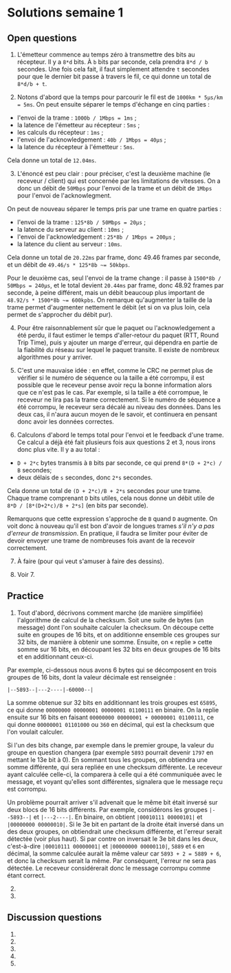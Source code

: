 # Solutions semaine 1

## Open questions

1. L'émetteur commence au temps zéro à transmettre des bits au récepteur. Il y a `8*d` bits. À `b` bits par seconde, cela prendra `8*d / b` secondes. Une fois cela fait, il faut simplement attendre `t` secondes pour que le dernier bit passe à travers le fil, ce qui donne un total de `8*d/b + t`.

2. Notons d'abord que la temps pour parcourir le fil est de `1000km * 5µs/km = 5ms`. On peut ensuite séparer le temps d'échange en cinq parties :
  - l'envoi de la trame : `1000b / 1Mbps = 1ms` ;
  - la latence de l'émetteur au récepteur : `5ms` ;
  - les calculs du récepteur : `1ms` ;
  - l'envoi de l'acknowledgement : `40b / 1Mbps = 40µs` ;
  - la latence du récepteur à l'émetteur : `5ms`.
  
  Cela donne un total de `12.04ms`.

3. L'énoncé est peu clair : pour préciser, c'est la deuxième machine (le receveur / client) qui est concernée par les limitations de vitesses. On a donc un débit de `50Mbps` pour l'envoi de la trame et un débit de `1Mbps` pour l'envoi de l'acknowlegment.
  
  On peut de nouveau séparer le temps pris par une trame en quatre parties :
  - l'envoi de la trame : `125*8b / 50Mbps = 20µs` ;
  - la latence du serveur au client : `10ms` ;
  - l'envoi de l'acknowledgement : `25*8b / 1Mbps = 200µs` ;
  - la latence du client au serveur : `10ms`.
  
  Cela donne un total de `20.22ms` par frame, donc 49.46 frames par seconde, et un débit de `49.46/s * 125*8b ~= 50kbps`.
  
  Pour le deuxième cas, seul l'envoi de la trame change : il passe à `1500*8b / 50Mbps = 240µs`, et le total devient `20.44ms` par frame, donc 48.92 frames par seconde, à peine différent, mais un débit beaucoup plus important de `48.92/s * 1500*8b ~= 600kpbs`. On remarque qu'augmenter la taille de la trame permet d'augmenter nettement le débit (et si on va plus loin, cela permet de s'approcher du débit pur).

4. Pour être raisonnablement sûr que le paquet ou l'acknowledgement a été perdu, il faut estimer le temps d'aller-retour du paquet (RTT, Round Trip Time), puis y ajouter un marge d'erreur, qui dépendra en partie de la fiabilité du réseau sur lequel le paquet transite. Il existe de nombreux algorithmes pour y arriver.
  
5. C'est une mauvaise idée : en effet, comme le CRC ne permet plus de vérifier si le numéro de séquence ou la taille a été corrompu, il est possible que le receveur pense avoir reçu la bonne information alors que ce n'est pas le cas. Par exemple, si la taille a été corrompue, le receveur ne lira pas la trame correctement. Si le numéro de séquence a été corrompu, le receveur sera décalé au niveau des données. Dans les deux cas, il n'aura aucun moyen de le savoir, et continuera en pensant donc avoir les données correctes.

6. Calculons d'abord le temps total pour l'envoi et le feedback d'une trame. Ce calcul a déjà été fait plusieurs fois aux questions 2 et 3, nous irons donc plus vite. Il y a au total :
  - `D + 2*c` bytes transmis à `B` bits par seconde, ce qui prend `8*(D + 2*c) / B` secondes;
  - deux délais de `s` secondes, donc `2*s` secondes.
  
  Cela donne un total de `(D + 2*c)/B + 2*s` secondes pour une trame. Chaque trame comprenant `D` bits utiles, cela nous donne un débit utile de `8*D / [8*(D+2*c)/B + 2*s]` (en bits par seconde).
  
  Remarquons que cette expression s'approche de `B` quand `D` augmente. On voit donc à nouveau qu'il est bon d'avoir de longues trames *s'il n'y a pas d'erreur de transmission*. En pratique, il faudra se limiter pour éviter de devoir envoyer une trame de nombreuses fois avant de la recevoir correctement.

7. À faire (pour qui veut s'amuser à faire des dessins).

8. Voir 7.


## Practice

1. Tout d'abord, décrivons comment marche (de manière simplifiée) l'algorithme de calcul de la checksum. Soit une suite de bytes (un message) dont l'on souhaite calculer la checksum. On découpe cette suite en groupes de 16 bits, et on additionne ensemble ces groupes sur 32 bits, de manière à obtenir une somme. Ensuite, on « replie » cette somme sur 16 bits, en découpant les 32 bits en deux groupes de 16 bits et en additionnant ceux-ci.

  Par exemple, ci-dessous nous avons 6 bytes qui se décomposent en trois groupes de 16 bits, dont la valeur décimale est renseignée :
  
  ```|--5893--|---2----|-60000--|```
  
  La somme obtenue sur 32 bits en additionnant les trois groupes est `65895`, ce qui donne `00000000 00000001 00000001 01100111` en binaire. On la replie ensuite sur 16 bits en faisant `00000000 00000001 + 00000001 01100111`, ce qui donne `00000001 01101000` ou `360` en décimal, qui est la checksum que l'on voulait calculer.
  
  Si l'un des bits change, par exemple dans le premier groupe, la valeur du groupe en question changera (par exemple `5893` pourrait devenir `1797` en mettant le 13e bit à 0). En sommant tous les groupes, on obtiendra une somme différente, qui sera repliée en une checksum différente. Le receveur ayant calculée celle-ci, la comparera à celle qui a été communiquée avec le message, et voyant qu'elles sont différentes, signalera que le message reçu est corrompu.
  
  Un problème pourrait arriver s'il advenait que le même bit était inversé sur deux blocs de 16 bits différents. Par exemple, considérons les groupes `|--5893--|` et `|---2----|`. En binaire, on obtient `|00010111 00000101|` et `|00000000 00000010|`. Si le 3e bit en partant de la droite était inversé dans un des deux groupes, on obtiendrait une checksum différente, et l'erreur serait détectée (voir plus haut). Si par contre on inversait le 3e bit dans les deux, c'est-à-dire `|00010111 00000001|` et `|00000000 00000110|`, `5889` et `6` en décimal, la somme calculée aurait la même valeur car `5893 + 2 = 5889 + 6`, et donc la checksum serait la même. Par conséquent, l'erreur ne sera pas détectée. Le receveur considérerait donc le message corrompu comme étant correct.

2.

3.


## Discussion questions

1.

2.

3.

4.

5.
